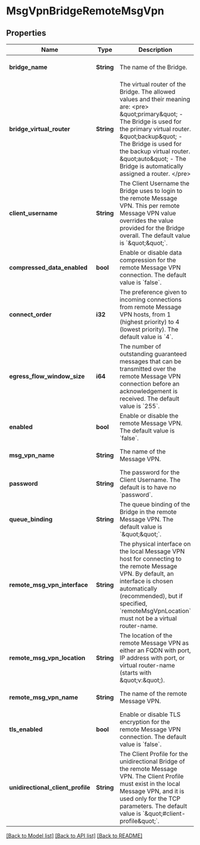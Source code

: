 # MsgVpnBridgeRemoteMsgVpn

## Properties
Name | Type | Description | Notes
------------ | ------------- | ------------- | -------------
**bridge_name** | **String** | The name of the Bridge. | [optional] [default to null]
**bridge_virtual_router** | **String** | The virtual router of the Bridge. The allowed values and their meaning are:  &lt;pre&gt; \&quot;primary\&quot; - The Bridge is used for the primary virtual router. \&quot;backup\&quot; - The Bridge is used for the backup virtual router. \&quot;auto\&quot; - The Bridge is automatically assigned a router. &lt;/pre&gt;  | [optional] [default to null]
**client_username** | **String** | The Client Username the Bridge uses to login to the remote Message VPN. This per remote Message VPN value overrides the value provided for the Bridge overall. The default value is &#x60;\&quot;\&quot;&#x60;. | [optional] [default to null]
**compressed_data_enabled** | **bool** | Enable or disable data compression for the remote Message VPN connection. The default value is &#x60;false&#x60;. | [optional] [default to null]
**connect_order** | **i32** | The preference given to incoming connections from remote Message VPN hosts, from 1 (highest priority) to 4 (lowest priority). The default value is &#x60;4&#x60;. | [optional] [default to null]
**egress_flow_window_size** | **i64** | The number of outstanding guaranteed messages that can be transmitted over the remote Message VPN connection before an acknowledgement is received. The default value is &#x60;255&#x60;. | [optional] [default to null]
**enabled** | **bool** | Enable or disable the remote Message VPN. The default value is &#x60;false&#x60;. | [optional] [default to null]
**msg_vpn_name** | **String** | The name of the Message VPN. | [optional] [default to null]
**password** | **String** | The password for the Client Username. The default is to have no &#x60;password&#x60;. | [optional] [default to null]
**queue_binding** | **String** | The queue binding of the Bridge in the remote Message VPN. The default value is &#x60;\&quot;\&quot;&#x60;. | [optional] [default to null]
**remote_msg_vpn_interface** | **String** | The physical interface on the local Message VPN host for connecting to the remote Message VPN. By default, an interface is chosen automatically (recommended), but if specified, &#x60;remoteMsgVpnLocation&#x60; must not be a virtual router-name. | [optional] [default to null]
**remote_msg_vpn_location** | **String** | The location of the remote Message VPN as either an FQDN with port, IP address with port, or virtual router-name (starts with \&quot;v:\&quot;). | [optional] [default to null]
**remote_msg_vpn_name** | **String** | The name of the remote Message VPN. | [optional] [default to null]
**tls_enabled** | **bool** | Enable or disable TLS encryption for the remote Message VPN connection. The default value is &#x60;false&#x60;. | [optional] [default to null]
**unidirectional_client_profile** | **String** | The Client Profile for the unidirectional Bridge of the remote Message VPN. The Client Profile must exist in the local Message VPN, and it is used only for the TCP parameters. The default value is &#x60;\&quot;#client-profile\&quot;&#x60;. | [optional] [default to null]

[[Back to Model list]](../README.md#documentation-for-models) [[Back to API list]](../README.md#documentation-for-api-endpoints) [[Back to README]](../README.md)


